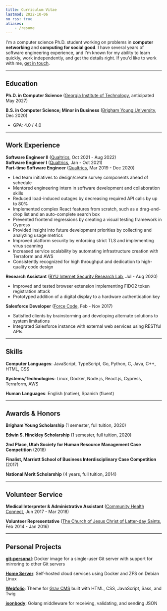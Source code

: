 ```yaml
---
title: Curriculum Vitae
lastmod: 2022-10-06
no_rss: true
aliases:
    - /resume
---
```


I'm a computer science Ph.D. student working on problems in **computer networking** and **computing for social good**. I have several years of software engineering experience, and I'm known for my ability to learn quickly, work independently, and get the details right. If you'd like to work with me, [get in touch](mailto:hi@jasoncarloscox.com).

---

## Education

**Ph.D. in Computer Science** ([Georgia Institute of Technology](https://gatech.edu), anticipated May 2027)

**B.S. in Computer Science; Minor in Business** ([Brigham Young University](https://byu.edu), Dec 2020)

- GPA: 4.0 / 4.0

---

## Work Experience

**Software Engineer II** ([Qualtrics](https://qualtrics.com), Oct 2021 - Aug 2022)<br />
**Software Engineer I** ([Qualtrics](https://qualtrics.com), Jan - Oct 2021)<br />
**Part-time Software Engineer** ([Qualtrics](https://qualtrics.com), Mar 2019 - Dec 2020)

- Led team initiatives to design/create survey components ahead of schedule
- Mentored engineering intern in software development and collaboration skills
- Reduced load-induced outages by decreasing required API calls by up to 80%
- Implemented complex React features from scratch, such as a drag-and-drop list and an auto-complete search box
- Prevented frontend regressions by creating a visual testing framework in Cypress
- Provided insight into future development priorities by collecting and analyzing usage metrics
- Improved platform security by enforcing strict TLS and implementing virus scanning
- Increased service scalability by automating infrastructure creation with Terraform and AWS
- Consistently recognized for high throughput and dedication to high-quality code design

**Research Assistant** ([BYU Internet Security Research Lab](https://isrl.byu.edu), Jul - Aug 2020)

- Improved and tested browser extension implementing FIDO2 token registration attack
- Prototyped addition of a digital display to a hardware authentication key

**Salesforce Developer** ([Force Code](https://force-code.com), Feb - Nov 2017)

- Satisfied clients by brainstorming and developing alternate solutions to system limitations
- Integrated Salesforce instance with external web services using RESTful APIs

---

## Skills

**Computer Languages**: JavaScript, TypeScript, Go, Python, C, Java, C++, HTML, CSS

**Systems/Technologies**: Linux, Docker, Node.js, React.js, Cypress, Terraform, AWS

**Human Languages**: English (native), Spanish (fluent)

---

## Awards & Honors

**Brigham Young Scholarship** (1 semester, full tuition, 2020)

**Edwin S. Hinckley Scholarship** (1 semester, full tuition, 2020)

**2nd Place, Utah Society for Human Resource Management Case Competition** (2018)

**Finalist, Marriott School of Business Interdisciplinary Case Competition** (2017)

**National Merit Scholarship** (4 years, full tuition, 2014)

---

## Volunteer Service

**Medical Interpreter & Administrative Assistant** ([Community Health Connect](https://utahchc.org), Jun 2017 - Mar 2018)

**Volunteer Representative** ([The Church of Jesus Christ of Latter-day Saints](https://churchofjesuschrist.org), Feb 2014 - Jan 2016)

---

## Personal Projects

[**git-personal**](/creations/git-personal): Docker image for a single-user Git server with support for mirroring to other Git servers

[**Home Server**](/creations/home-server): Self-hosted cloud services using Docker and ZFS on Debian Linux

[**Webfolio**](/creations/webfolio): Theme for [Grav CMS](https://getgrav.org) built with HTML, CSS, JavaScript, Sass, and Twig

[**jsonbody**](/creations/jsonbody): Golang middleware for receiving, validating, and sending JSON
